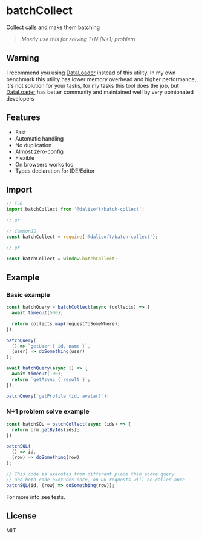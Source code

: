 # batchCollect

Collect calls and make them batching

> _Mostly use this for solving 1+N (N+1) problem_

## Warning

I recommend you using [DataLoader](https://github.com/graphql/dataloader) instead of this utility. In my own benchmark this utility has lower memory overhead and higher performance, it's not solution for your tasks, for my tasks this tool does the job, but [DataLoader](https://github.com/graphql/dataloader) has better community and maintained well by very opinionated developers

## Features

- Fast
- Automatic handling
- No duplication
- Almost zero-config
- Flexible
- On browsers works too
- Types declaration for IDE/Editor

## Import

```js
// ES6
import batchCollect from '@dalisoft/batch-collect';

// or

// CommonJS
const batchCollect = require('@dalisoft/batch-collect');

// or

const batchCollect = window.batchCollect;
```

## Example

### Basic example

```js
const batchQuery = batchCollect(async (collects) => {
  await timeout(500);

  return collects.map(requestToSomeWhere);
});

batchQuery(
  () => `getUser { id, name }`,
  (user) => doSomething(user)
);

await batchQuery(async () => {
  await timeout(100);
  return `getAsync { result }`;
});

batchQuery(`getProfile {id, avatar}`);
```

### N+1 problem solve example

```js
const batchSQL = batchCollect(async (ids) => {
  return orm.getByIds(ids);
});

batchSQL(
  () => id,
  (row) => doSomething(row)
);

// This code is executes from different place than above query
// and both code exetudes once, on DB requests will be called once
batchSQL(id, (row) => doSomething(row));
```

For more info see tests.

## License

MIT
